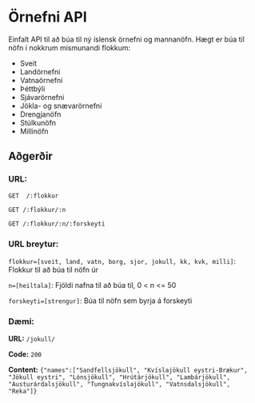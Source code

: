 # **Örnefni API**

Einfalt API til að búa til ný íslensk örnefni og mannanöfn.
Hægt er búa til nöfn í nokkrum mismunandi flokkum:
- Sveit
- Landörnefni
- Vatnaörnefni
- Þéttbýli
- Sjávarörnefni
- Jökla- og snævarörnefni
- Drengjanöfn
- Stúlkunöfn
- Millinöfn

## **Aðgerðir**

### **URL:**
`GET  /:flokkur`

`GET /:flokkur/:n`

`GET /:flokkur/:n/:forskeyti`

### **URL breytur:**
`flokkur=[sveit, land, vatn, borg, sjor, jokull, kk, kvk, milli]`: Flokkur til að búa til nöfn úr

`n=[heiltala]`: Fjöldi nafna til að búa til, 0 < n <= 50

`forskeyti=[strengur]`: Búa til nöfn sem byrja á forskeyti

### **Dæmi:**
**URL:** `/jokull/`

**Code:** `200`

**Content:** `{"names":["Sandfellsjökull",
"Kvíslajökull eystri-Brækur",
"Jökull eystri",
"Lónsjökull",
"Hrútárjökull",
"Lambárjökull",
"Austurárdalsjökull",
"Tungnakvíslajökull",
"Vatnsdalsjökull",
"Reka"]}
`
